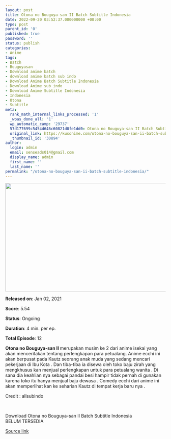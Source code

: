 ```yaml
---
layout: post
title: Otona no Bouguya-san II Batch Subtitle Indonesia
date: 2022-09-20 03:52:37.000000000 +00:00
type: post
parent_id: '0'
published: true
password: ''
status: publish
categories:
- Anime
tags:
- Batch
- Bouguyasan
- Download anime batch
- download anime batch sub indo
- Download Anime Batch Subtitle Indonesia
- Download Anime sub indo
- Download Anime Subtitle Indonesia
- Indonesia
- Otona
- Subtitle
meta:
  rank_math_internal_links_processed: '1'
  _wpas_done_all: '1'
  wp_automatic_camp: '29737'
  57d177699c5454d646c60821d0fe1dd0: Otona no Bouguya-san II Batch Subtitle Indonesia
  original_link: https://kusonime.com/otona-no-bouguya-san-ii-batch-subtitle-indonesia/
  _thumbnail_id: '30894'
author:
  login: admin
  email: senseads014@gmail.com
  display_name: admin
  first_name: ''
  last_name: ''
permalink: "/otona-no-bouguya-san-ii-batch-subtitle-indonesia/"
---
```

<p><img width="604" height="340" src="{{ site.baseurl }}/assets/2022/09/Otona-no-Bouguya-san-II-604x340.png" class="attachment-thumb-large size-thumb-large wp-post-image" alt="" loading="lazy" title="Otona no Bouguya-san II Batch Subtitle Indonesia" srcset="https://kusonime.com/wp-content/uploads/2021/02/Otona-no-Bouguya-san-II-604x340.png 604w, https://kusonime.com/wp-content/uploads/2021/02/Otona-no-Bouguya-san-II-300x169.png 300w, https://kusonime.com/wp-content/uploads/2021/02/Otona-no-Bouguya-san-II-768x432.png 768w, https://kusonime.com/wp-content/uploads/2021/02/Otona-no-Bouguya-san-II-520x293.png 520w, https://kusonime.com/wp-content/uploads/2021/02/Otona-no-Bouguya-san-II.png 1000w" sizes="(max-width: 604px) 100vw, 604px" />
<p><b>Released on</b>: Jan 02, 2021</p>
<p>
<p><b>Score</b>: 5.54</p>
<p>
<p><b>Status</b>: Ongoing</p>
<p>
<p><b>Duration</b>: 4 min. per ep.</p>
<p>
<p><b>Total Episode</b>: 12</p>
<p>
<p><strong>Otona no Bouguya-san II </strong>merupakan musim ke 2 dari anime isekai yang akan menceritakan tentang perlengkapan para petualang. Anime ecchi ini akan berpusat pada Kautz seorang anak muda yang sedang mencari pekerjaan di Ibu Kota . Dan tiba-tiba ia disewa oleh toko baju zirah yang mengkhusus kan menjual perlengkapan untuk para petualang wanita . Di sana dia keahlian nya sebagai pandai besi hampir tidak pernah di gunakan karena toko itu hanya menjual baju dewasa . Comedy ecchi dari anime ini akan memperlihat kan ke seharian Kautz di tempat kerja baru nya .</p>
<p>
<p>Credit : allsubindo</p>
<p>
<p> </p>
<p>
<div class="smokeddl">
<div class="smokettl">Download Otona no Bouguya-san II Batch Subtitle Indonesia</div>
<div class="smokeurl">BELUM TERSEDIA</div>
</div>
<p><a href="https://kusonime.com/otona-no-bouguya-san-ii-batch-subtitle-indonesia/">Source link </a></p>
